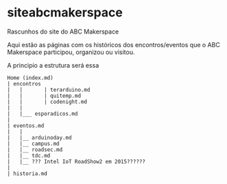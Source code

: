# siteabcmakerspace
Rascunhos do site do ABC Makerspace

Aqui estão as páginas com os históricos dos encontros/eventos que o ABC Makerspace participou, organizou ou visitou.

A principio a estrutura será essa

```
Home (index.md)
| encontros
|   |       | terarduino.md
|   |       | quitemp.md
|   |       | codenight.md 
|   |
|   |___ esporadicos.md
|
| eventos.md
|   |
|   |__ arduinoday.md 
|   |__ campus.md
|   |__ roadsec.md
|   |__ tdc.md
|   |__ ??? Intel IoT RoadShow2 em 2015??????
|
| historia.md
```


